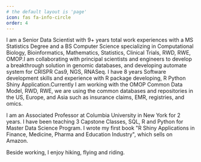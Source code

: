 ```yaml
---
# the default layout is 'page'
icon: fas fa-info-circle
order: 4
---
```


I am a Senior Data Scientist with 9+ years total work experiences with a MS Statistics Degree and a BS
Computer Science specializing in Computational Biology, Bioinformatics, Mathematics, Statistics,
Clinical Trials, RWD, RWE, OMOP.I am collaborating with principal scientists and engineers to develop a breakthrough solution in genomic databases, and developing automate system for CRISPR Cas9, NGS, RNASeq.
I have 8 years Software development skills and experience with R package developing, R Python Shiny
Application.Currently I am working with the OMOP Common Data Model, RWD, RWE, we are using the common databases and repositories in the US, Europe, and Asia such as insurance
claims, EMR, registries, and omics.

I am an Associated Professor at Columbia University in New York for 2 years. I have been teaching 3 Capstone Classes, SQL, R and Python for Master Data Science Program. I wrote my first book "R Shiny Applications in Finance, Medicine, Pharma and Education Industry", which sells on Amazon.

Beside working, I enjoy hiking, flying and riding. 

